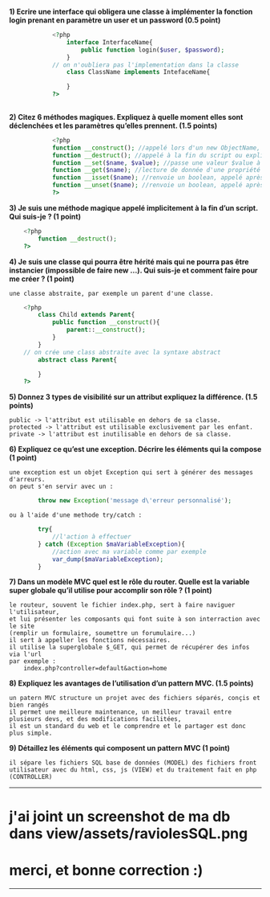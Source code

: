 __1) Ecrire une interface qui obligera une classe à implémenter la fonction login prenant en paramètre un user et un password (0.5 point)__
```php
            <?php
                interface InterfaceName{
                    public function login($user, $password);
                }
            // on n'oubliera pas l'implementation dans la classe
                class ClassName implements IntefaceName{

                }
            ?>
        
```
__2) Citez 6 méthodes magiques. Expliquez à quelle moment elles sont déclenchées et les paramètres qu’elles prennent. (1.5 points)__
```php
            <?php
            function __construct(); //appelé lors d'un new ObjectName, initialise l'objet
            function __destruct(); //appelé à la fin du script ou explicitement par le dev, détruit l'objet
            function __set($name, $value); //passe une valeur $value à une propriété $name à laquelle on n'a pas accès (droits insuffisants, ou inexistance de l'attribut)
            function __get($name); //lecture de donnée d'une propriété $name à laquelle on n'a pas accès (droits insuffisants, ou inexistance de l'attribut)
            function __isset($name); //renvoie un boolean, appelé après isset($name) qui vérifie l'existence d'une propriété $name à laquelle on n'a pas accès (droits insuffisants, ou inexistance de l'attribut)
            function __unset($name); //renvoie un boolean, appelé après unset($name) qui détruit une propriété $name à laquelle on n'a pas accès (droits insuffisants, ou inexistance de l'attribut)
            ?>
```
__3) Je suis une méthode magique appelé implicitement à la fin d’un script. Qui suis-je ? (1 point)__
```php
    <?php
        function __destruct();    
    ?>
```
__4) Je suis une classe qui pourra être hérité mais qui ne pourra pas être instancier (impossible de faire new ...). Qui suis-je et comment faire pour me créer ? (1 point)__

    une classe abstraite, par exemple un parent d'une classe.
```php
    <?php
        class Child extends Parent{
            public function __construct(){
                parent::__construct();
            }
        }   
    // on crée une class abstraite avec la syntaxe abstract
        abstract class Parent{

        }
    ?>

```
__5) Donnez 3 types de visibilité sur un attribut expliquez la différence. (1.5 points)__

    public -> l'attribut est utilisable en dehors de sa classe.
    protected -> l'attribut est utilisable exclusivement par les enfant.
    private -> l'attribut est inutilisable en dehors de sa classe.

__6) Expliquez ce qu’est une exception. Décrire les éléments qui la compose (1 point)__

    une exception est un objet Exception qui sert à générer des messages d'arreurs.
    on peut s'en servir avec un :
```php
        throw new Exception('message d\'erreur personnalisé');
```        
    ou à l'aide d'une methode try/catch : 
```php    
        try{
            //l'action à effectuer
        } catch (Exception $maVariableException){
            //action avec ma variable comme par exemple
            var_dump($maVariableException);
        }
```

__7) Dans un modèle MVC quel est le rôle du router. Quelle est la variable super globale qu’il utilise pour accomplir son rôle ? (1 point)__

    le routeur, souvent le fichier index.php, sert à faire naviguer l'utilisateur, 
    et lui présenter les composants qui font suite à son interraction avec le site
    (remplir un formulaire, soumettre un forumulaire...)
    il sert à appeller les fonctions nécessaires.
    il utilise la superglobale $_GET, qui permet de récupérer des infos via l'url
    par exemple : 
        index.php?controller=default&action=home

__8) Expliquez les avantages de l’utilisation d’un pattern MVC. (1.5 points)__

    un patern MVC structure un projet avec des fichiers séparés, conçis et bien rangés
    il permet une meilleure maintenance, un meilleur travail entre plusieurs devs, et des modifications facilitées,
    il est un standard du web et le comprendre et le partager est donc plus simple.

__9) Détaillez les éléments qui composent un pattern MVC (1 point)__

    il sépare les fichiers SQL base de données (MODEL) des fichiers front utilisateur avec du html, css, js (VIEW) et du traitement fait en php (CONTROLLER)




-----------
# j'ai joint un screenshot de ma db dans view/assets/raviolesSQL.png
# merci, et bonne correction :)
-----------
